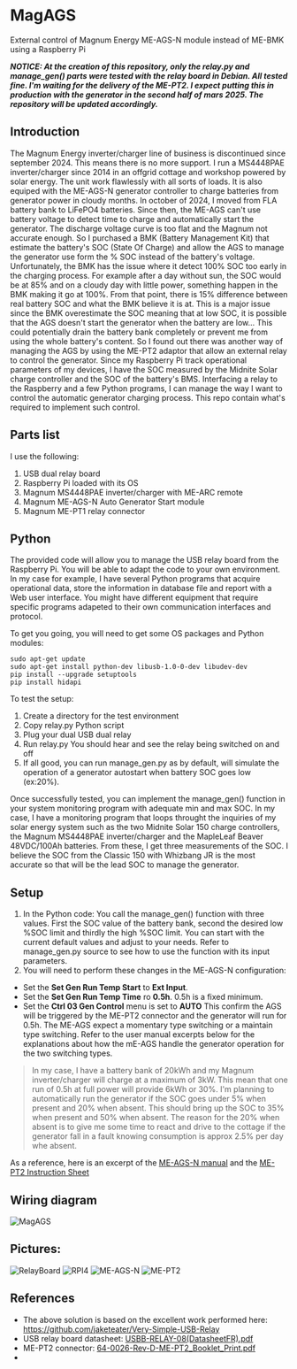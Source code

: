 # MagAGS
External control of Magnum Energy ME-AGS-N module instead of ME-BMK using a Raspberry Pi

**_NOTICE: At the creation of this repository, only the relay.py and manage_gen() parts were tested with the relay board
        in Debian. All tested fine. I'm waiting for the delivery of the ME-PT2. I expect putting this in production
        with the generator in the second half of mars 2025. The repository will be updated accordingly._**

## Introduction
The Magnum Energy inverter/charger line of business is discontinued since september 2024. This means there is no more support. I run a MS4448PAE inverter/charger since 2014 in an offgrid cottage and workshop powered by solar energy. The unit work flawlessly with all sorts of loads. It is also equiped with the ME-AGS-N generator controller to charge batteries from generator power in cloudy months. In october of 2024, I moved from FLA battery bank to LiFePO4 batteries. Since then, the ME-AGS can't use battery voltage to detect time to charge and automatically start the generator. The discharge voltage curve is too flat and the Magnum not accurate enough. So I purchased a BMK (Battery Management Kit) that estimate the battery's SOC (State Of Charge) and allow the AGS to manage the generator use form the % SOC instead of the battery's voltage. Unfortunately, the BMK has the issue where it detect 100% SOC too early in the charging process. For example after a day without sun, the SOC would be at 85% and on a cloudy day with little power, something happen in the BMK making it go at 100%. From that point, there is 15% difference between real battery SOC and what the BMK believe it is at. This is a major issue since the BMK overestimate the SOC meaning that at low SOC, it is possible that the AGS doesn't start the generator when the battery are low... This could potentially drain the battery bank completely or prevent me from using the whole battery's content.
So I found out there was another way of managing the AGS by using the ME-PT2 adaptor that allow an external relay to control the generator. Since my Raspberry Pi track operational parameters of my devices, I have the SOC measured by the Midnite Solar charge controller and the SOC of the battery's BMS. Interfacing a relay to the Raspberry and a few Python programs, I can manage the way I want to control the automatic generator charging process. This repo contain what's required to implement such control.

## Parts list
I use the following:
1. USB dual relay board
2. Raspberry Pi loaded with its OS
3. Magnum MS4448PAE inverter/charger with ME-ARC remote
3. Magnum ME-AGS-N Auto Generator Start module
4. Magnum ME-PT1 relay connector

## Python
The provided code will allow you to manage the USB relay board from the Raspberry Pi. You will be able to adapt the code to your own environment. In my case for example, I have several Python programs that acquire operational data, store the information in database file and report with a Web user interface. You might have different equipment that require specific programs adapeted to their own communication interfaces and protocol.

To get you going, you will need to get some OS packages and Python modules:

    sudo apt-get update
    sudo apt-get install python-dev libusb-1.0-0-dev libudev-dev
    pip install --upgrade setuptools
    pip install hidapi

To test the setup:
1. Create a directory for the test environment
2. Copy relay.py Python script
3. Plug your dual USB dual relay
4. Run relay.py You should hear and see the relay being switched on and off
5. If all good, you can run manage_gen.py as by default, will simulate the operation
   of a generator autostart when battery SOC goes low (ex:20%).

Once successfully tested, you can implement the manage_gen() function in your system monitoring program
with adequate min and max SOC. In my case, I have a monitoring program that loops throught the inquiries of
my solar energy system such as the two Midnite Solar 150 charge controllers, the Magnum MS4448PAE
inverter/charger and the MapleLeaf Beaver 48VDC/100Ah batteries. From these, I get three measurements of
the SOC. I believe the SOC from the Classic 150 with Whizbang JR is the most accurate so that will be
the lead SOC to manage the generator.

## Setup

1. In the Python code:
You call the manage_gen() function with three values. First the SOC value of the battery bank, second the desired low %SOC limit and thirdly the high %SOC limit. You can start with the current default values and adjust to your needs. Refer to manage_gen.py source to see how to use the function with its input parameters.
2. You will need to perform these changes in the ME-AGS-N configuration:
- Set the **Set Gen Run Temp Start** to **Ext Input**.
- Set the **Set Gen Run Temp Time** ro **0.5h**. 0.5h is a fixed minimum.
- Set the **Ctrl 03 Gen Control** menu is set to **AUTO**
This confirm the AGS will be triggered by the ME-PT2 connector and the generator will run for 0.5h. The ME-AGS expect a momentary type switching or a maintain type switching. Refer to the user manual excerpts below for the explanations about how the mE-AGS handle the generator operation for the two switching types.

> In my case, I have a battery bank of 20kWh and my Magnum inverter/charger will charge at a maximum of 3kW. This mean that one run of 0.5h at full power will provide 6kWh or 30%. I'm planning to automatically run the generator if the SOC goes under 5% when present and 20% when absent. This should bring up the SOC to 35% when present and 50% when absent. The reason for the 20% when absent is to give me some time to react and drive to the cottage if the generator fall in a fault knowing consumption is approx 2.5% per day whe absent.


As a reference, here is an excerpt of the [ME-AGS-N manual](Excerpt%20ME-AGS-N%20manual.md) and the [ME-PT2 Instruction Sheet](ME-PT2%20Instruction%20Sheet.md)

## Wiring diagram
![MagAGS](https://github.com/user-attachments/assets/d9f7bc4a-2950-41c1-9690-f6a1d08e7f2b)



## Pictures:
![RelayBoard](https://github.com/user-attachments/assets/e3c6516a-7ad6-4004-a510-9446ae4cf337)
![RPI4](https://github.com/user-attachments/assets/2c0e2180-4ee7-4a23-ac34-12cacd0f28a9)
![ME-AGS-N](https://github.com/user-attachments/assets/c746d700-a8e7-41e2-983c-d1db98b48d24)
![ME-PT2](https://github.com/user-attachments/assets/4772d69d-8bb8-4bdf-a7c1-061aa648c5bb)

## References
- The above solution is based on the excellent work performed here: https://github.com/jaketeater/Very-Simple-USB-Relay
- USB relay board datasheet: [USBB-RELAY-08(DatasheetFR).pdf](https://github.com/user-attachments/files/18773244/USBB-RELAY-08.DatasheetFR.pdf)
- ME-PT2 connector: [64-0026-Rev-D-ME-PT2_Booklet_Print.pdf](https://github.com/user-attachments/files/18773310/64-0026-Rev-D-ME-PT2_Booklet_Print.pdf)
- 







